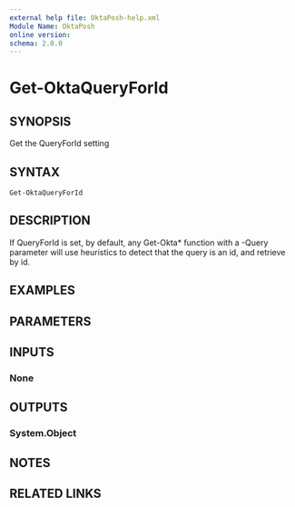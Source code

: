 ```yaml
---
external help file: OktaPosh-help.xml
Module Name: OktaPosh
online version:
schema: 2.0.0
---
```


# Get-OktaQueryForId

## SYNOPSIS
Get the QueryForId setting

## SYNTAX

```
Get-OktaQueryForId
```

## DESCRIPTION
If QueryForId is set, by default, any Get-Okta* function with a -Query parameter will use heuristics to detect that the query is an id, and retrieve by id.

## EXAMPLES

## PARAMETERS

## INPUTS

### None

## OUTPUTS

### System.Object
## NOTES

## RELATED LINKS
